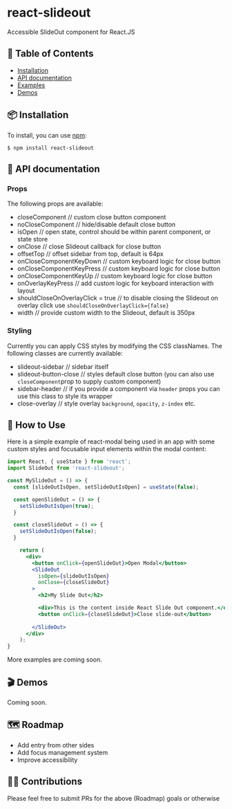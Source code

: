 
# react-slideout

Accessible SlideOut component for React.JS

## 📖 Table of Contents

* [Installation](#installation)
* [API documentation](#api-documentation)
* [Examples](#examples)
* [Demos](#demos)

## 📦 Installation

To install, you can use [npm](https://npmjs.org/):

    $ npm install react-slideout

## 📜 API documentation

### Props

The following props are available:

- closeComponent // custom close button component
- noCloseComponent // hide/disable default close button
- isOpen // open state, control should be within parent component, or state store
- onClose // close Slideout callback for close button
- offsetTop // offset sidebar from top, default is 64px
- onCloseComponentKeyDown // custom keyboard logic for close button
- onCloseComponentKeyPress // custom keyboard logic for close button
- onCloseComponentKeyUp // custom keyboard logic for close button
- onOverlayKeyPress // add custom logic for keyboard interaction with layout
- shouldCloseOnOverlayClick = true // to disable closing the Slideout on overlay click use `shouldCloseOnOverlayClick={false}`
- width // provide custom width to the Slideout, default is 350px

### Styling

Currently you can apply CSS styles by modifying the CSS classNames.
The following classes are currently available:
- slideout-sidebar // sidebar itself
- slideout-button-close // styles default close button (you can also use `closeComponent`prop to supply custom component)
- sidebar-header // if you provide a component via `header` props you can use this class to style its wrapper
- close-overlay // style overlay `background`, `opacity`, `z-index` etc.

## 🔨 How to Use

Here is a simple example of react-modal being used in an app with some custom
styles and focusable input elements within the modal content:

```jsx
import React, { useState } from 'react';
import SlideOut from 'react-slideout';

const MySlideOut = () => {
  const [slideOutIsOpen, setSlideOutIsOpen] = useState(false);

  const openSlideOut = () => {
    setSlideOutIsOpen(true);
  }

  const closeSlideOut = () => {
    setSlideOutIsOpen(false);
  }

    return (
      <div>
        <button onClick={openSlideOut}>Open Modal</button>
        <SlideOut
          isOpen={slideOutIsOpen}
          onClose={closeSlideOut}
        >
          <h2>My Slide Out</h2>

          <div>This is the content inside React Slide Out component.</div>
          <button onClick={closeSlideOut}>Close slide-out</button>
          
        </SlideOut>
      </div>
    );
}

```

More examples are coming soon.

## 🎬 Demos

Coming soon.

## 🗺️ Roadmap

- Add entry from other sides
- Add focus management system
- Improve accessibility

## 🙆‍♂️ Contributions

Please feel free to submit PRs for the above (Roadmap) goals or otherwise